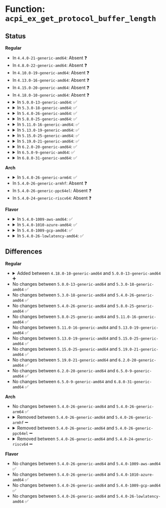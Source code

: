# Function: <code>acpi_ex_get_protocol_buffer_length</code>

## Status
<b>Regular</b>
<ul>
<li>
In <code>4.4.0-21-generic-amd64</code>: Absent ❓
</li>
<li>
In <code>4.8.0-22-generic-amd64</code>: Absent ❓
</li>
<li>
In <code>4.10.0-19-generic-amd64</code>: Absent ❓
</li>
<li>
In <code>4.13.0-16-generic-amd64</code>: Absent ❓
</li>
<li>
In <code>4.15.0-20-generic-amd64</code>: Absent ❓
</li>
<li>
In <code>4.18.0-10-generic-amd64</code>: Absent ❓
</li>
<li>
<details>
<summary>In <code>5.0.0-13-generic-amd64</code>: ✅</summary>

```c
acpi_status acpi_ex_get_protocol_buffer_length(u32 protocol_id, u32 * return_length)
```

```json
{
  "name": "acpi_ex_get_protocol_buffer_length",
  "collision_type": "Unique Global",
  "inline_type": "No",
  "funcs": [
    {
      "addr": 18446744071584820285,
      "name": "acpi_ex_get_protocol_buffer_length",
      "external": true,
      "loc": "drivers/acpi/acpica/exfield.c:61",
      "file": "drivers/acpi/acpica/exfield.c",
      "inline": "seen, unknown",
      "caller_inline": [],
      "caller_func": [
        "drivers/acpi/acpica/exserial.c:acpi_ex_write_serial_bus",
        "drivers/acpi/acpica/exserial.c:acpi_ex_read_serial_bus"
      ]
    }
  ],
  "symbols": [
    {
      "addr": 18446744071584820285,
      "name": "acpi_ex_get_protocol_buffer_length",
      "section": ".text",
      "bind": "STB_GLOBAL",
      "size": 65
    }
  ]
}
```
</details>
</li>
<li>
<details>
<summary>In <code>5.3.0-18-generic-amd64</code>: ✅</summary>

```c
acpi_status acpi_ex_get_protocol_buffer_length(u32 protocol_id, u32 * return_length)
```

```json
{
  "name": "acpi_ex_get_protocol_buffer_length",
  "collision_type": "Unique Global",
  "inline_type": "No",
  "funcs": [
    {
      "addr": 18446744071585023504,
      "name": "acpi_ex_get_protocol_buffer_length",
      "external": true,
      "loc": "drivers/acpi/acpica/exfield.c:72",
      "file": "drivers/acpi/acpica/exfield.c",
      "inline": "seen, unknown",
      "caller_inline": [],
      "caller_func": [
        "drivers/acpi/acpica/exserial.c:acpi_ex_write_serial_bus",
        "drivers/acpi/acpica/exserial.c:acpi_ex_read_serial_bus"
      ]
    }
  ],
  "symbols": [
    {
      "addr": 18446744071585023504,
      "name": "acpi_ex_get_protocol_buffer_length",
      "section": ".text",
      "bind": "STB_GLOBAL",
      "size": 65
    }
  ]
}
```
</details>
</li>
<li>
<details>
<summary>In <code>5.4.0-26-generic-amd64</code>: ✅</summary>

```c
acpi_status acpi_ex_get_protocol_buffer_length(u32 protocol_id, u32 * return_length)
```

```json
{
  "name": "acpi_ex_get_protocol_buffer_length",
  "collision_type": "Unique Global",
  "inline_type": "No",
  "funcs": [
    {
      "addr": 18446744071585159589,
      "name": "acpi_ex_get_protocol_buffer_length",
      "external": true,
      "loc": "drivers/acpi/acpica/exfield.c:72",
      "file": "drivers/acpi/acpica/exfield.c",
      "inline": "seen, unknown",
      "caller_inline": [],
      "caller_func": [
        "drivers/acpi/acpica/exserial.c:acpi_ex_write_serial_bus",
        "drivers/acpi/acpica/exserial.c:acpi_ex_read_serial_bus"
      ]
    }
  ],
  "symbols": [
    {
      "addr": 18446744071585159589,
      "name": "acpi_ex_get_protocol_buffer_length",
      "section": ".text",
      "bind": "STB_GLOBAL",
      "size": 65
    }
  ]
}
```
</details>
</li>
<li>
<details>
<summary>In <code>5.8.0-25-generic-amd64</code>: ✅</summary>

```c
acpi_status acpi_ex_get_protocol_buffer_length(u32 protocol_id, u32 * return_length)
```

```json
{
  "name": "acpi_ex_get_protocol_buffer_length",
  "collision_type": "Unique Global",
  "inline_type": "No",
  "funcs": [
    {
      "addr": 18446744071585864764,
      "name": "acpi_ex_get_protocol_buffer_length",
      "external": true,
      "loc": "drivers/acpi/acpica/exfield.c:72",
      "file": "drivers/acpi/acpica/exfield.c",
      "inline": "seen, unknown",
      "caller_inline": [],
      "caller_func": [
        "drivers/acpi/acpica/exserial.c:acpi_ex_write_serial_bus",
        "drivers/acpi/acpica/exserial.c:acpi_ex_read_serial_bus"
      ]
    }
  ],
  "symbols": [
    {
      "addr": 18446744071585864764,
      "name": "acpi_ex_get_protocol_buffer_length",
      "section": ".text",
      "bind": "STB_GLOBAL",
      "size": 65
    }
  ]
}
```
</details>
</li>
<li>
<details>
<summary>In <code>5.11.0-16-generic-amd64</code>: ✅</summary>

```c
acpi_status acpi_ex_get_protocol_buffer_length(u32 protocol_id, u32 * return_length)
```

```json
{
  "name": "acpi_ex_get_protocol_buffer_length",
  "collision_type": "Unique Global",
  "inline_type": "No",
  "funcs": [
    {
      "addr": 18446744071585985912,
      "name": "acpi_ex_get_protocol_buffer_length",
      "external": true,
      "loc": "drivers/acpi/acpica/exfield.c:72",
      "file": "drivers/acpi/acpica/exfield.c",
      "inline": "seen, unknown",
      "caller_inline": [],
      "caller_func": [
        "drivers/acpi/acpica/exserial.c:acpi_ex_write_serial_bus",
        "drivers/acpi/acpica/exserial.c:acpi_ex_read_serial_bus"
      ]
    }
  ],
  "symbols": [
    {
      "addr": 18446744071585985912,
      "name": "acpi_ex_get_protocol_buffer_length",
      "section": ".text",
      "bind": "STB_GLOBAL",
      "size": 65
    }
  ]
}
```
</details>
</li>
<li>
<details>
<summary>In <code>5.13.0-19-generic-amd64</code>: ✅</summary>

```c
acpi_status acpi_ex_get_protocol_buffer_length(u32 protocol_id, u32 * return_length)
```

```json
{
  "name": "acpi_ex_get_protocol_buffer_length",
  "collision_type": "Unique Global",
  "inline_type": "No",
  "funcs": [
    {
      "addr": 18446744071585862960,
      "name": "acpi_ex_get_protocol_buffer_length",
      "external": true,
      "loc": "drivers/acpi/acpica/exfield.c:72",
      "file": "drivers/acpi/acpica/exfield.c",
      "inline": "seen, unknown",
      "caller_inline": [],
      "caller_func": [
        "drivers/acpi/acpica/exserial.c:acpi_ex_write_serial_bus",
        "drivers/acpi/acpica/exserial.c:acpi_ex_read_serial_bus"
      ]
    }
  ],
  "symbols": [
    {
      "addr": 18446744071585862960,
      "name": "acpi_ex_get_protocol_buffer_length",
      "section": ".text",
      "bind": "STB_GLOBAL",
      "size": 65
    }
  ]
}
```
</details>
</li>
<li>
<details>
<summary>In <code>5.15.0-25-generic-amd64</code>: ✅</summary>

```c
acpi_status acpi_ex_get_protocol_buffer_length(u32 protocol_id, u32 * return_length)
```

```json
{
  "name": "acpi_ex_get_protocol_buffer_length",
  "collision_type": "Unique Global",
  "inline_type": "No",
  "funcs": [
    {
      "addr": 18446744071586349948,
      "name": "acpi_ex_get_protocol_buffer_length",
      "external": true,
      "loc": "drivers/acpi/acpica/exfield.c:72",
      "file": "drivers/acpi/acpica/exfield.c",
      "inline": "seen, unknown",
      "caller_inline": [],
      "caller_func": [
        "drivers/acpi/acpica/exserial.c:acpi_ex_write_serial_bus",
        "drivers/acpi/acpica/exserial.c:acpi_ex_read_serial_bus"
      ]
    }
  ],
  "symbols": [
    {
      "addr": 18446744071586349948,
      "name": "acpi_ex_get_protocol_buffer_length",
      "section": ".text",
      "bind": "STB_GLOBAL",
      "size": 129
    }
  ]
}
```
</details>
</li>
<li>
<details>
<summary>In <code>5.19.0-21-generic-amd64</code>: ✅</summary>

```c
acpi_status acpi_ex_get_protocol_buffer_length(u32 protocol_id, u32 * return_length)
```

```json
{
  "name": "acpi_ex_get_protocol_buffer_length",
  "collision_type": "Unique Global",
  "inline_type": "No",
  "funcs": [
    {
      "addr": 18446744071587597126,
      "name": "acpi_ex_get_protocol_buffer_length",
      "external": true,
      "loc": "drivers/acpi/acpica/exfield.c:72",
      "file": "drivers/acpi/acpica/exfield.c",
      "inline": "seen, unknown",
      "caller_inline": [],
      "caller_func": [
        "drivers/acpi/acpica/exserial.c:acpi_ex_write_serial_bus",
        "drivers/acpi/acpica/exserial.c:acpi_ex_read_serial_bus"
      ]
    }
  ],
  "symbols": [
    {
      "addr": 18446744071587597126,
      "name": "acpi_ex_get_protocol_buffer_length",
      "section": ".text",
      "bind": "STB_GLOBAL",
      "size": 140
    }
  ]
}
```
</details>
</li>
<li>
<details>
<summary>In <code>6.2.0-20-generic-amd64</code>: ✅</summary>

```c
acpi_status acpi_ex_get_protocol_buffer_length(u32 protocol_id, u32 * return_length)
```

```json
{
  "name": "acpi_ex_get_protocol_buffer_length",
  "collision_type": "Unique Global",
  "inline_type": "No",
  "funcs": [
    {
      "addr": 18446744071588890016,
      "name": "acpi_ex_get_protocol_buffer_length",
      "external": true,
      "loc": "drivers/acpi/acpica/exfield.c:72",
      "file": "drivers/acpi/acpica/exfield.c",
      "inline": "seen, unknown",
      "caller_inline": [],
      "caller_func": [
        "drivers/acpi/acpica/exserial.c:acpi_ex_write_serial_bus",
        "drivers/acpi/acpica/exserial.c:acpi_ex_read_serial_bus"
      ]
    }
  ],
  "symbols": [
    {
      "addr": 18446744071588890016,
      "name": "acpi_ex_get_protocol_buffer_length",
      "section": ".text",
      "bind": "STB_GLOBAL",
      "size": 176
    }
  ]
}
```
</details>
</li>
<li>
<details>
<summary>In <code>6.5.0-9-generic-amd64</code>: ✅</summary>

```c
acpi_status acpi_ex_get_protocol_buffer_length(u32 protocol_id, u32 * return_length)
```

```json
{
  "name": "acpi_ex_get_protocol_buffer_length",
  "collision_type": "Unique Global",
  "inline_type": "No",
  "funcs": [
    {
      "addr": 18446744071589179744,
      "name": "acpi_ex_get_protocol_buffer_length",
      "external": true,
      "loc": "drivers/acpi/acpica/exfield.c:72",
      "file": "drivers/acpi/acpica/exfield.c",
      "inline": "seen, unknown",
      "caller_inline": [],
      "caller_func": [
        "drivers/acpi/acpica/exserial.c:acpi_ex_write_serial_bus",
        "drivers/acpi/acpica/exserial.c:acpi_ex_read_serial_bus"
      ]
    }
  ],
  "symbols": [
    {
      "addr": 18446744071589179744,
      "name": "acpi_ex_get_protocol_buffer_length",
      "section": ".text",
      "bind": "STB_GLOBAL",
      "size": 176
    }
  ]
}
```
</details>
</li>
<li>
<details>
<summary>In <code>6.8.0-31-generic-amd64</code>: ✅</summary>

```c
acpi_status acpi_ex_get_protocol_buffer_length(u32 protocol_id, u32 * return_length)
```

```json
{
  "name": "acpi_ex_get_protocol_buffer_length",
  "collision_type": "Unique Global",
  "inline_type": "No",
  "funcs": [
    {
      "addr": 18446744071589486160,
      "name": "acpi_ex_get_protocol_buffer_length",
      "external": true,
      "loc": "drivers/acpi/acpica/exfield.c:72",
      "file": "drivers/acpi/acpica/exfield.c",
      "inline": "seen, unknown",
      "caller_inline": [],
      "caller_func": [
        "drivers/acpi/acpica/exserial.c:acpi_ex_write_serial_bus",
        "drivers/acpi/acpica/exserial.c:acpi_ex_read_serial_bus"
      ]
    }
  ],
  "symbols": [
    {
      "addr": 18446744071589486160,
      "name": "acpi_ex_get_protocol_buffer_length",
      "section": ".text",
      "bind": "STB_GLOBAL",
      "size": 176
    }
  ]
}
```
</details>
</li>
</ul>
<b>Arch</b>
<ul>
<li>
<details>
<summary>In <code>5.4.0-26-generic-arm64</code>: ✅</summary>

```c
acpi_status acpi_ex_get_protocol_buffer_length(u32 protocol_id, u32 * return_length)
```

```json
{
  "name": "acpi_ex_get_protocol_buffer_length",
  "collision_type": "Unique Global",
  "inline_type": "No",
  "funcs": [
    {
      "addr": 18446603336497515836,
      "name": "acpi_ex_get_protocol_buffer_length",
      "external": true,
      "loc": "drivers/acpi/acpica/exfield.c:72",
      "file": "drivers/acpi/acpica/exfield.c",
      "inline": "seen, unknown",
      "caller_inline": [],
      "caller_func": [
        "drivers/acpi/acpica/exserial.c:acpi_ex_write_serial_bus",
        "drivers/acpi/acpica/exserial.c:acpi_ex_read_serial_bus"
      ]
    }
  ],
  "symbols": [
    {
      "addr": 18446603336497515836,
      "name": "acpi_ex_get_protocol_buffer_length",
      "section": ".text",
      "bind": "STB_GLOBAL",
      "size": 108
    }
  ]
}
```
</details>
</li>
<li>
In <code>5.4.0-26-generic-armhf</code>: Absent ❓
</li>
<li>
In <code>5.4.0-26-generic-ppc64el</code>: Absent ❓
</li>
<li>
In <code>5.4.0-24-generic-riscv64</code>: Absent ❓
</li>
</ul>
<b>Flavor</b>
<ul>
<li>
<details>
<summary>In <code>5.4.0-1009-aws-amd64</code>: ✅</summary>

```c
acpi_status acpi_ex_get_protocol_buffer_length(u32 protocol_id, u32 * return_length)
```

```json
{
  "name": "acpi_ex_get_protocol_buffer_length",
  "collision_type": "Unique Global",
  "inline_type": "No",
  "funcs": [
    {
      "addr": 18446744071585050276,
      "name": "acpi_ex_get_protocol_buffer_length",
      "external": true,
      "loc": "drivers/acpi/acpica/exfield.c:72",
      "file": "drivers/acpi/acpica/exfield.c",
      "inline": "seen, unknown",
      "caller_inline": [],
      "caller_func": [
        "drivers/acpi/acpica/exserial.c:acpi_ex_write_serial_bus",
        "drivers/acpi/acpica/exserial.c:acpi_ex_read_serial_bus"
      ]
    }
  ],
  "symbols": [
    {
      "addr": 18446744071585050276,
      "name": "acpi_ex_get_protocol_buffer_length",
      "section": ".text",
      "bind": "STB_GLOBAL",
      "size": 65
    }
  ]
}
```
</details>
</li>
<li>
<details>
<summary>In <code>5.4.0-1010-azure-amd64</code>: ✅</summary>

```c
acpi_status acpi_ex_get_protocol_buffer_length(u32 protocol_id, u32 * return_length)
```

```json
{
  "name": "acpi_ex_get_protocol_buffer_length",
  "collision_type": "Unique Global",
  "inline_type": "No",
  "funcs": [
    {
      "addr": 18446744071584965826,
      "name": "acpi_ex_get_protocol_buffer_length",
      "external": true,
      "loc": "drivers/acpi/acpica/exfield.c:72",
      "file": "drivers/acpi/acpica/exfield.c",
      "inline": "seen, unknown",
      "caller_inline": [],
      "caller_func": [
        "drivers/acpi/acpica/exserial.c:acpi_ex_write_serial_bus",
        "drivers/acpi/acpica/exserial.c:acpi_ex_read_serial_bus"
      ]
    }
  ],
  "symbols": [
    {
      "addr": 18446744071584965826,
      "name": "acpi_ex_get_protocol_buffer_length",
      "section": ".text",
      "bind": "STB_GLOBAL",
      "size": 65
    }
  ]
}
```
</details>
</li>
<li>
<details>
<summary>In <code>5.4.0-1009-gcp-amd64</code>: ✅</summary>

```c
acpi_status acpi_ex_get_protocol_buffer_length(u32 protocol_id, u32 * return_length)
```

```json
{
  "name": "acpi_ex_get_protocol_buffer_length",
  "collision_type": "Unique Global",
  "inline_type": "No",
  "funcs": [
    {
      "addr": 18446744071585111173,
      "name": "acpi_ex_get_protocol_buffer_length",
      "external": true,
      "loc": "drivers/acpi/acpica/exfield.c:72",
      "file": "drivers/acpi/acpica/exfield.c",
      "inline": "seen, unknown",
      "caller_inline": [],
      "caller_func": [
        "drivers/acpi/acpica/exserial.c:acpi_ex_write_serial_bus",
        "drivers/acpi/acpica/exserial.c:acpi_ex_read_serial_bus"
      ]
    }
  ],
  "symbols": [
    {
      "addr": 18446744071585111173,
      "name": "acpi_ex_get_protocol_buffer_length",
      "section": ".text",
      "bind": "STB_GLOBAL",
      "size": 65
    }
  ]
}
```
</details>
</li>
<li>
<details>
<summary>In <code>5.4.0-26-lowlatency-amd64</code>: ✅</summary>

```c
acpi_status acpi_ex_get_protocol_buffer_length(u32 protocol_id, u32 * return_length)
```

```json
{
  "name": "acpi_ex_get_protocol_buffer_length",
  "collision_type": "Unique Global",
  "inline_type": "No",
  "funcs": [
    {
      "addr": 18446744071585217333,
      "name": "acpi_ex_get_protocol_buffer_length",
      "external": true,
      "loc": "drivers/acpi/acpica/exfield.c:72",
      "file": "drivers/acpi/acpica/exfield.c",
      "inline": "seen, unknown",
      "caller_inline": [],
      "caller_func": [
        "drivers/acpi/acpica/exserial.c:acpi_ex_write_serial_bus",
        "drivers/acpi/acpica/exserial.c:acpi_ex_read_serial_bus"
      ]
    }
  ],
  "symbols": [
    {
      "addr": 18446744071585217333,
      "name": "acpi_ex_get_protocol_buffer_length",
      "section": ".text",
      "bind": "STB_GLOBAL",
      "size": 65
    }
  ]
}
```
</details>
</li>
</ul>

## Differences
<b>Regular</b>
<ul>
<li>
<details>
<summary>Added between <code>4.18.0-10-generic-amd64</code> and <code>5.0.0-13-generic-amd64</code> ➕</summary>

```c
acpi_status acpi_ex_get_protocol_buffer_length(u32 protocol_id, u32 * return_length)
```
</details>
</li>
<li>
No changes between <code>5.0.0-13-generic-amd64</code> and <code>5.3.0-18-generic-amd64</code> ✅
</li>
<li>
No changes between <code>5.3.0-18-generic-amd64</code> and <code>5.4.0-26-generic-amd64</code> ✅
</li>
<li>
No changes between <code>5.4.0-26-generic-amd64</code> and <code>5.8.0-25-generic-amd64</code> ✅
</li>
<li>
No changes between <code>5.8.0-25-generic-amd64</code> and <code>5.11.0-16-generic-amd64</code> ✅
</li>
<li>
No changes between <code>5.11.0-16-generic-amd64</code> and <code>5.13.0-19-generic-amd64</code> ✅
</li>
<li>
No changes between <code>5.13.0-19-generic-amd64</code> and <code>5.15.0-25-generic-amd64</code> ✅
</li>
<li>
No changes between <code>5.15.0-25-generic-amd64</code> and <code>5.19.0-21-generic-amd64</code> ✅
</li>
<li>
No changes between <code>5.19.0-21-generic-amd64</code> and <code>6.2.0-20-generic-amd64</code> ✅
</li>
<li>
No changes between <code>6.2.0-20-generic-amd64</code> and <code>6.5.0-9-generic-amd64</code> ✅
</li>
<li>
No changes between <code>6.5.0-9-generic-amd64</code> and <code>6.8.0-31-generic-amd64</code> ✅
</li>
</ul>
<b>Arch</b>
<ul>
<li>
No changes between <code>5.4.0-26-generic-amd64</code> and <code>5.4.0-26-generic-arm64</code> ✅
</li>
<li>
<details>
<summary>Removed between <code>5.4.0-26-generic-amd64</code> and <code>5.4.0-26-generic-armhf</code> ➖</summary>

```c
acpi_status acpi_ex_get_protocol_buffer_length(u32 protocol_id, u32 * return_length)
```
</details>
</li>
<li>
<details>
<summary>Removed between <code>5.4.0-26-generic-amd64</code> and <code>5.4.0-26-generic-ppc64el</code> ➖</summary>

```c
acpi_status acpi_ex_get_protocol_buffer_length(u32 protocol_id, u32 * return_length)
```
</details>
</li>
<li>
<details>
<summary>Removed between <code>5.4.0-26-generic-amd64</code> and <code>5.4.0-24-generic-riscv64</code> ➖</summary>

```c
acpi_status acpi_ex_get_protocol_buffer_length(u32 protocol_id, u32 * return_length)
```
</details>
</li>
</ul>
<b>Flavor</b>
<ul>
<li>
No changes between <code>5.4.0-26-generic-amd64</code> and <code>5.4.0-1009-aws-amd64</code> ✅
</li>
<li>
No changes between <code>5.4.0-26-generic-amd64</code> and <code>5.4.0-1010-azure-amd64</code> ✅
</li>
<li>
No changes between <code>5.4.0-26-generic-amd64</code> and <code>5.4.0-1009-gcp-amd64</code> ✅
</li>
<li>
No changes between <code>5.4.0-26-generic-amd64</code> and <code>5.4.0-26-lowlatency-amd64</code> ✅
</li>
</ul>
